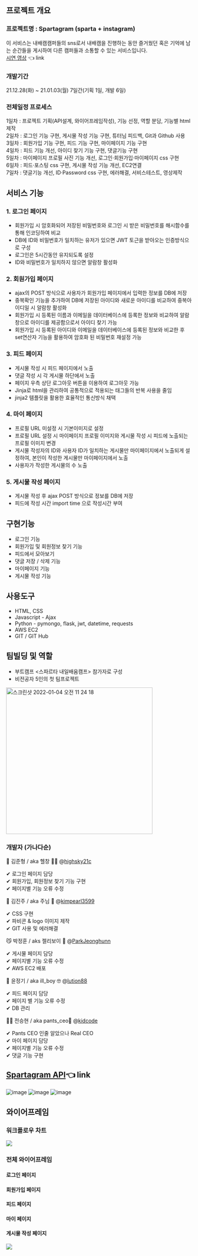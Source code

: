 ## 프로젝트 개요
### 프로젝트명 : Spartagram (sparta + instagram)
이 서비스는 내배캠캠퍼들의 sns로서 내배캠을 진행하는 동안 즐거웠던 혹은 기억에 남는 순간들을 게시하여 다른 캠퍼들과 소통할 수 있는 서비스입니다.
<br>
[시연 영상](https://www.youtube.com/watch?v=gKp9Z7L4Ags) 👈 link
### 개발기간

21.12.28(화) ~ 21.01.03(월)
7일간(기획 1일, 개발 6일)

### 전체일정 프로세스
1일차 : 프로젝트 기획(API설계, 와이어프레임작성), 기능 선정, 역할 분담, 기능별 html 제작<br>
2일차 : 로그인 기능 구현, 게시물 작성 기능 구현, 튜터님 피드백, Git과 Github 사용<br>
3일차 : 회원가입 기능 구현, 피드 기능 구현, 마이페이지 기능 구현<br>
4일차 : 피드 기능 개선, 아이디 찾기 기능 구현, 댓글기능 구현<br>
5일차 : 마이페이지 프로필 사진 기능 개선, 로그인·회원가입·마이페이지 css 구현<br>
6일차 : 피드·포스팅 css 구현, 게시물 작성 기능 개선, EC2연결 <br>
7일차 : 댓글기능 개선, ID·Password css 구현, 에러해결, 서비스테스트, 영상제작

## 서비스 기능

### 1. 로그인 페이지
- 회원가입 시 암호화되어 저장된 비밀번호와 로그인 시 받은 비밀번호를 해시함수를 통해 인코딩하여 비교
- DB에 ID와 비밀번호가 일치하는 유저가 있으면 JWT 토근을 받아오는 인증방식으로 구성
- 로그인은 5시간동안 유지되도록 설정
- ID와 비밀번호가 일치하지 않으면 알람창 활성화

### 2. 회원가입 페이지
- ajax의 POST 방식으로 사용자가 회원가입 페이지에서 입력한 정보를 DB에 저장
- 중복확인 기능을 추가하여 DB에 저장된 아이디와 새로운 아이디를 비교하여 중복아이디일 시 알람창 활성화
- 회원가입 시 등록된 이름과 이메일을 데이터베이스에 등록한 정보와 비교하여 알람창으로 아이디를 제공함으로서 아이디 찾기 가능
- 회원가입 시 등록된 아이디와 이메일을 데이터베이스에 등록된 정보와 비교한 후 set연산자 기능을 활용하여 암호화 된 비밀번호 재설정 가능

### 3. 피드 페이지
- 게시물 작성 시 피드 페이지에서 노출
- 댓글 작성 시 각 게시물 하단에서 노출
- 페이지 우측 상단 로그아웃 버튼을 이용하여 로그아웃 가능
- Jinja로 html을 관리하여 공통적으로 적용되는 태그들의 반복 사용을 줄임
- jinja2 템플릿을 활용한 효율적인 통신방식 채택

### 4. 마이 페이지
- 프로필 URL 미설정 시 기본이미지로 설정
- 프로필 URL 설정 시 마이페이지 프로필 이미지와 게시물 작성 시 피드에 노출되는 프로필 이미지 변경
- 게시물 작성자의 ID와 사용자 ID가 일치하는 게시물만 마이페이지에서 노출되게 설정하여, 본인이 작성한 게시물만 마이페이지에서 노출
- 사용자가 작성한 게시물의 수 노출

### 5. 게시물 작성 페이지
- 게시물 작성 후 ajax POST 방식으로 정보를 DB에 저장
- 피드에 작성 시간 import time 으로 작성시간 부여

## 구현기능

  - 로그인 기능
  - 회원가입 및 회원정보 찾기 기능
  - 피드에서 모아보기
  - 댓글 저장 / 삭제 기능
  - 마이페이지 기능
  - 게시물 작성 기능

## 사용도구
- HTML, CSS
- Javascript - Ajax
- Python - pymongo, flask, jwt, datetime, requests
- AWS EC2
- GIT / GIT Hub

## 팀빌딩 및 역할
- 부트캠프 <스파르타 내일배움캠프> 참가자로 구성
- 비전공자 5인의 첫 팀프로젝트
<img width="397" alt="스크린샷 2022-01-04 오전 11 24 18" src="https://user-images.githubusercontent.com/80694130/148001462-dd823e4b-1ed4-4426-95f0-9d61b0c0b71f.png">


### 개발자 (가나다순)
💪 김준형 / aka 헬창 🏋🏼 @[highsky21c](https://github.com/highsky21c)

✔ 로그인 페이지 담당<br>
✔ 회원가입, 회원정보 찾기 기능 구현<br>
✔ 페이지별 기능 오류 수정<br>

🤱 김진주 / aka 주님 🙏 @[kimpearl3599](https://github.com/kimpearl3599)

✔ CSS 구현<br>
✔ 파비콘 & logo 이미지 제작<br>
✔ GIT 사용 및 에러해결<br>

😼 박정훈 / aks 젤리보이 🍡 @[ParkJeonghunn](https://github.com/ParkJeonghunn)

✔ 게시물 페이지 담당<br>
✔ 페이지별 기능 오류 수정<br>
✔ AWS EC2 배포<br>

💊 윤정기 / aka ill_boy 🤓 @[lution88](https://github.com/lution88)

✔ 피드 페이지 담당<br>
✔ 페이지 별 기능 오류 수정<br>
✔ DB 관리<br>

🚴‍♀️ 전승현 / aka pants_ceo👖 @[kidcode](https://github.com/eonsh11)

✔ Pants CEO 인줄 알았으나 Real CEO<br>
✔ 마이 페이지 담당<br>
✔ 페이지별 기능 오류 수정<br>
✔ 댓글 기능 구현<br>

## [Spartagram API](https://iridescent-ground-7ce.notion.site/Spartagram-s-API-9b336a12f35f4e63b10f8ef73c293314)👈 link

![image](https://user-images.githubusercontent.com/79038451/148002043-95df7d6a-316e-42f5-8ff4-f6de55be2e4c.png)
![image](https://user-images.githubusercontent.com/79038451/148002073-e7525c41-b917-4945-be98-8f644cb9364b.png)
![image](https://user-images.githubusercontent.com/79038451/148002093-6fd44f8d-7bd3-4b93-a7ee-dcd0229593d4.png)


## 와이어프레임
### 워크플로우 차트
![](https://images.velog.io/images/gkrwkd95/post/69fa6334-f302-4f69-b7fa-377146504b56/spartagram_wireframe.png)

### 전체 와이어프레임
#### 로그인 페이지
#### 회원가입 페이지
#### 피드 페이지
#### 마이 페이지
#### 게시물 작성 페이지
![](https://user-images.githubusercontent.com/80694130/148000512-401f2b41-8ef3-4b39-8b8d-9e875e48146d.png)

